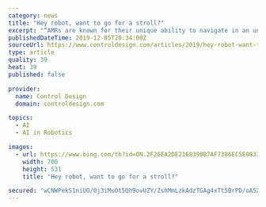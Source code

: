 ```yaml
---
category: news
title: "Hey robot, want to go for a stroll?"
excerpt: "“AMRs are known for their unique ability to navigate in an uncontrolled environment with a higher level of understanding via sensors, blueprints, artificial intelligence and 3D or 2D vision. Their perception allows these robots to reroute automatically when something is in the way. AMRs are highly innovative compared to a traditional ..."
publishedDateTime: 2019-12-05T20:34:00Z
sourceUrl: https://www.controldesign.com/articles/2019/hey-robot-want-to-go-for-a-stroll/
type: article
quality: 39
heat: 39
published: false

provider:
  name: Control Design
  domain: controldesign.com

topics:
  - AI
  - AI in Robotics

images:
  - url: https://www.bing.com/th?id=ON.2F26EA2DE2168390B7AF7386EC5E0833
    width: 700
    height: 531
    title: "Hey robot, want to go for a stroll?"

secured: "wCNWPekS1niUO/0j3iMuOt5Qh9ovUZY/ZshMmLzkAdzTGAg4xTt5BrPD/oA5Xps8InrijJ/LA6Z7XCN7N+dMn1bCzZO2T7jUyp6AHOeje8/6dcSfTCMQkywU4JBH3njsJ5lZJ/1+vjx1YpNbZw6W4JRSfnQQWoRoHD3kD9E1d4Mga2Ommp9aFM8C7E2wzURbQMJF9KoIcnbTTDfjYEhgyuRelJF11qfMu55TU/Ayi3qtjzlLPy2+mQ/3BTdkcIao05smnD3vXri08mjsCqFELQ==;Tupu9QpIRSjMlsP06tWWwQ=="
---
```


